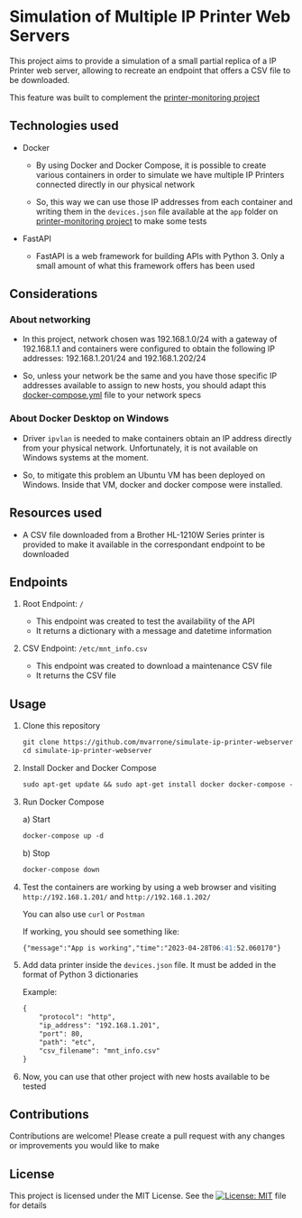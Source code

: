 # Simulation of Multiple IP Printer Web Servers

This project aims to provide a simulation of a small partial replica of a IP Printer web server, allowing to recreate an endpoint that offers a CSV file to be downloaded. 

This feature was built to complement the [printer-monitoring project](https://github.com/mvarrone/printer-monitoring)

## Technologies used

- Docker

    - By using Docker and Docker Compose, it is possible to create various containers in order to simulate we have multiple IP Printers connected directly in our physical network
    
    - So, this way we can use those IP addresses from each container and writing them in the `devices.json` file available at the `app` folder on [printer-monitoring project](https://github.com/mvarrone/printer-monitoring) to make some tests
    
- FastAPI

    - FastAPI is a web framework for building APIs with Python 3. Only a small amount of what this framework offers has been used

## Considerations

### About networking
- In this project, network chosen was 192.168.1.0/24 with a gateway of 192.168.1.1 and containers were configured to obtain the following IP addresses: 192.168.1.201/24 and 192.168.1.202/24

- So, unless your network be the same and you have those specific IP addresses available to assign to new hosts, you should adapt this [docker-compose.yml](https://github.com/mvarrone/simulate-ip-printer-webserver/blob/main/docker-compose.yml) file to your network specs

### About Docker Desktop on Windows
- Driver `ipvlan` is needed to make containers obtain an IP address directly from your physical network. Unfortunately, it is not available on Windows systems at the moment.

- So, to mitigate this problem an Ubuntu VM has been deployed on Windows. Inside that VM, docker and docker compose were installed.

## Resources used

- A CSV file downloaded from a Brother HL-1210W Series printer is provided to make it available in the correspondant endpoint to be downloaded

## Endpoints

1. Root Endpoint: `/`

    * This endpoint was created to test the availability of the API
    * It returns a dictionary with a message and datetime information

2. CSV Endpoint: `/etc/mnt_info.csv`

    * This endpoint was created to download a maintenance CSV file
    * It returns the CSV file

## Usage

1. Clone this repository

    ```md
    git clone https://github.com/mvarrone/simulate-ip-printer-webserver.git
    cd simulate-ip-printer-webserver
    ```
2. Install Docker and Docker Compose
    ```md
    sudo apt-get update && sudo apt-get install docker docker-compose -y
    ```
3. Run Docker Compose

    a) Start
    ```md
    docker-compose up -d
    ```

    b) Stop
    ```md
    docker-compose down
    ```

4. Test the containers are working by using a web browser and visiting `http://192.168.1.201/` and `http://192.168.1.202/`

    You can also use `curl` or `Postman`
    
    If working, you should see something like:
    ```md
    {"message":"App is working","time":"2023-04-28T06:41:52.060170"}
    ```

5. Add data printer inside the `devices.json` file. It must be added in the format of Python 3 dictionaries

    Example:
    ```md
    {
        "protocol": "http",
        "ip_address": "192.168.1.201",
        "port": 80,
        "path": "etc",
        "csv_filename": "mnt_info.csv"
    }
    ```

6. Now, you can use that other project with new hosts available to be tested

## Contributions

Contributions are welcome! Please create a pull request with any changes or improvements you would like to make

## License
This project is licensed under the MIT License. See the [![License: MIT](https://img.shields.io/badge/License-MIT-yellow.svg)](https://opensource.org/licenses/MIT)
 file for details